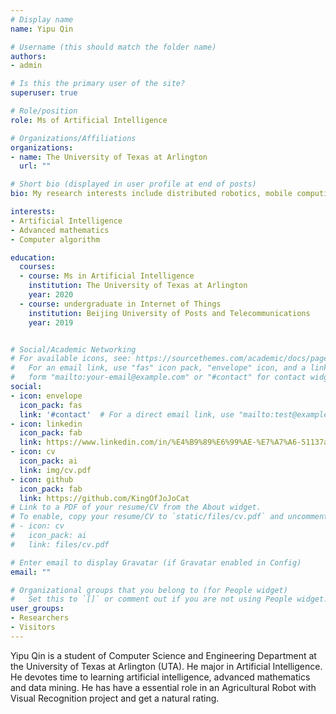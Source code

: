 ```yaml
---
# Display name
name: Yipu Qin

# Username (this should match the folder name)
authors:
- admin

# Is this the primary user of the site?
superuser: true

# Role/position
role: Ms of Artificial Intelligence

# Organizations/Affiliations
organizations:
- name: The University of Texas at Arlington
  url: ""

# Short bio (displayed in user profile at end of posts)
bio: My research interests include distributed robotics, mobile computing and programmable matter.

interests:
- Artificial Intelligence
- Advanced mathematics
- Computer algorithm

education:
  courses:
  - course: Ms in Artificial Intelligence
    institution: The University of Texas at Arlington
    year: 2020
  - course: undergraduate in Internet of Things
    institution: Beijing University of Posts and Telecommunications
    year: 2019


# Social/Academic Networking
# For available icons, see: https://sourcethemes.com/academic/docs/page-builder/#icons
#   For an email link, use "fas" icon pack, "envelope" icon, and a link in the
#   form "mailto:your-email@example.com" or "#contact" for contact widget.
social:
- icon: envelope
  icon_pack: fas
  link: '#contact'  # For a direct email link, use "mailto:test@example.org".
- icon: linkedin
  icon_pack: fab
  link: https://www.linkedin.com/in/%E4%B9%89%E6%99%AE-%E7%A7%A6-51137a1a0
- icon: cv
  icon_pack: ai
  link: img/cv.pdf
- icon: github
  icon_pack: fab
  link: https://github.com/KingOfJoJoCat
# Link to a PDF of your resume/CV from the About widget.
# To enable, copy your resume/CV to `static/files/cv.pdf` and uncomment the lines below.
# - icon: cv
#   icon_pack: ai
#   link: files/cv.pdf

# Enter email to display Gravatar (if Gravatar enabled in Config)
email: ""

# Organizational groups that you belong to (for People widget)
#   Set this to `[]` or comment out if you are not using People widget.
user_groups:
- Researchers
- Visitors
---
```


Yipu Qin is a student of Computer Science and Engineering Department at the University of Texas at Arlington (UTA). He major in Artificial Intelligence. He devotes time to learning artificial intelligence, advanced mathematics and data mining. He has have a essential role in an Agricultural Robot with Visual Recognition project and get a natural rating.

